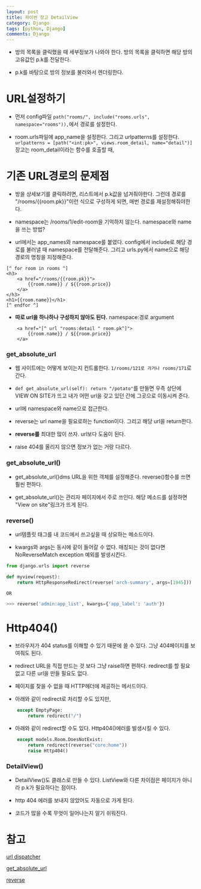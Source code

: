 ```yaml
---
layout: post
title: 파이썬 장고 DetailView
category: Django
tags: [python, Django]
comments: Django
---
```


- 방의 목록을 클릭했을 때 세부정보가 나와야 한다. 방의 목록을 클릭하면 해당 방의 고유값인 p.k를 전달한다.

- p.k를 바탕으로 방의 정보를 불러와서 렌더링한다.

# URL설정하기

- 먼저 config파일 `path("rooms/", include("rooms.urls", namespace="rooms")),`에서 경로를 설정한다.

- room.urls파일에 app_name을 설정한다. 그리고 urlpatterns를 설정한다. `urlpatterns = [path("<int:pk>", views.room_detail, name="detail")]` 장고는 room_detail이라는 함수를 호출할 때,  

# 기존 URL경로의 문제점

- 방을 상세보기를 클릭하려면, 리스트에서 p.k값을 넘겨줘야한다. 그런데 경로를 "/rooms/{{room.pk}}"이런 식으로 구성하게 되면, 매번 경로를 재설정해줘야한다.

- namespace는 /rooms/1/edit-room을 기억하지 않는다. namespace와 name을 쓰는 방법?

- url에서는 app_names와 namespace를 붙였다. config에서 include로 해당 경로를 불러낼 때 namespace를 전달해준다. 그리고 urls.py에서 name으로 해당 경로의 명칭을 지정해준다.

```
[^ for room in rooms ^]
<h3>
    <a href="/rooms/{{room.pk}}">
        {{room.name}} / ${{room.price}}
    </a>
</h3>
<h1>{{room.name}}</h1>
[^ endfor ^]
```

- **따로 url을 하나하나 구성하지 않아도 된다.** namespace:경로 argument

```
    <a href="[^ url "rooms:detail " room.pk^]">
        {{room.name}} / ${{room.price}}
    </a>
```

### get_absolute_url

- 웹 사이트에는 어떻게 보이는지 컨트롤한다. `1/rooms/121로 가거나 rooms/171`로 간다.

- `def get_absolute_url(self): return "/potato"`를 만들면 우측 상단에 VIEW ON SITE가 뜨고 내가 어떤 url을 갖고 있던 간에 그곳으로 이동시켜 준다.

- url에 namespace와 name으로 접근한다.

- reverse는 url name을 필요로하는 function이다. 그리고 해당 url을  return한다.

- **reverse를** 최대한 많이 쓰자. url보다 도움이 된다.

- raise 404를 올리지 않으면 정보가 없는 거랑 다르다.

### get_absolute_url()

- get_absolute_url()dms URL을 위한 객체를 설정해준다. reverse()함수를 쓰면 훨씬 편하다.

- get_absolute_url()는 관리자 페이지에서 주로 쓰인다. 해당 메소드를 설정하면 "View on site"링크가 뜨게 된다.

### reverse()

- url템플릿 태그를 내 코드에서 쓰고싶을 때 상요하는 메소드이다.

- kwargs와 args는 동시에 같이 들어갈 수 없다.  매칭되는 것이 없다면 NoReverseMatch exception 예외를 발생시킨다.

```python
from django.urls import reverse

def myview(request):
    return HttpResponseRedirect(reverse('arch-summary', args=[1945]))

OR

>>> reverse('admin:app_list', kwargs={'app_label': 'auth'})
```

# Http404()

- 브라우저가 404 status를 이해할 수 있기 때문에 쓸 수 있다. 그냥 404페이지를 보여줘도 된다. 

- redirect URL을 직접 만드는 것 보다 그냥 raise하면 편하다. redirect를 할 필요 없고 다른 url을 만들 필요도 없다.

- 페이지를 찾을 수 없을 때 HTTP헤더에 제공하는 메서드이다. 

- 아래와 같이 redirect로 처리할 수도 있지만, 

```python
    except EmptyPage:
        return redirect("/")
```

- 아래와 같이 redirect할 수도 있다. Http404()에러를 발생시킬 수 있다.

```python
    except models.Room.DoesNotExist:
        return redirect(reverse("core:home"))
        raise Http404()
```

### DetailView()

- DetailView()도 클래스로 만들 수 있다. ListView와 다른 차이점은 페이지가 아니라 p.k가 필요하다는 점이다.

- http 404 에러를 보내지 않았어도 자동으로 가게 된다.

- 코드가 많을 수록 무엇이 일어나는지 알기 쉬워진다.

# 참고

[url dispatcher](https://docs.djangoproject.com/en/2.2/topics/http/urls/)

[get_absolute_url](https://docs.djangoproject.com/en/3.1/ref/models/instances/#django.db.models.Model.get_absolute_url)

[reverse](https://docs.djangoproject.com/en/2.2/ref/urlresolvers/#django.urls.reverse)